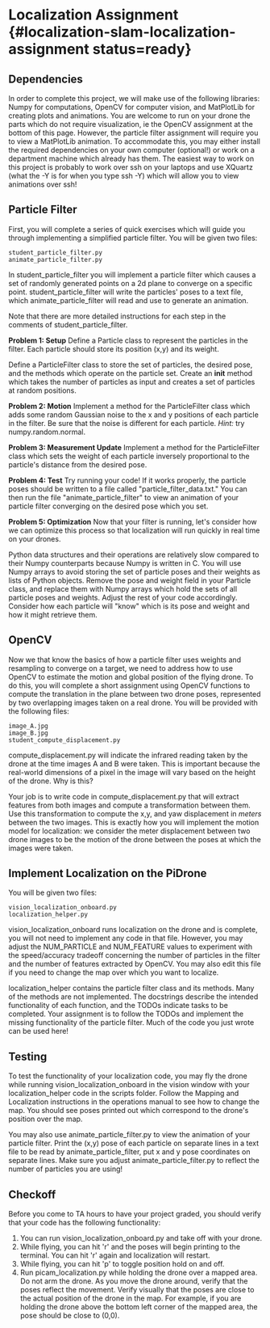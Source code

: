 # Localization Assignment {#localization-slam-localization-assignment status=ready}

## Dependencies
In order to complete this project, we will make use of the following libraries: Numpy
for computations,  OpenCV for computer vision, and MatPlotLib for creating
plots and animations. You are welcome to run on your drone the parts which do
not require visualization, ie the OpenCV assignment at the bottom of this page.
However, the particle filter assignment will require you to view a MatPlotLib
animation. To accommodate this, you may either install the required dependencies
on your own computer (optional!) or work on a department machine which already
has them. The easiest way to work on this project is probably to work over ssh on your
laptops and use XQuartz (what the -Y is for when you
type ssh -Y) which will allow you to view animations over ssh!

## Particle Filter
First, you will complete a series of quick exercises which will guide you through implementing a simplified particle filter. You will be given two files:

    student_particle_filter.py
    animate_particle_filter.py

In student_particle_filter you will implement a particle filter which causes a set of randomly generated points on a 2d plane to converge on a specific point. student_particle_filter will write the particles' poses to a text file, which animate_particle_filter will read and use to generate an animation.

Note that there are more detailed instructions for each step in the comments of
student_particle_filter.

**Problem 1: Setup**
Define a Particle class to represent the particles in the filter. Each particle should store its position (x,y) and its weight.

Define a ParticleFilter class to store the set of particles, the desired pose, and the methods which operate on the particle set.  Create an __init__ method which takes the number of particles as input and creates a set of particles at random positions.

**Problem 2: Motion**
Implement a method for the ParticleFilter class which adds some random Gaussian noise to the x and y positions of each particle in the filter. Be sure that the noise is different for each particle. *Hint:* try numpy.random.normal.

**Problem 3: Measurement Update**
Implement a method for the ParticleFilter class which sets the weight of each particle inversely proportional to the particle's distance from the desired pose.

**Problem 4: Test**
Try running your code! If it works properly, the particle poses should be written to a file
called "particle_filter_data.txt." You can then run the file "animate_particle_filter" to view
an animation of your particle filter converging on the desired pose which you set.

**Problem 5: Optimization**
Now that your filter is running, let's consider how we can optimize this process so that localization will run quickly in real time on your drones.

Python data structures and their operations are relatively slow compared to their Numpy counterparts because Numpy is written in C. You will use Numpy arrays to avoid storing the set of particle poses and their weights as lists of Python objects. Remove the pose and weight field in your Particle class, and replace them with Numpy arrays which hold the sets of all particle poses and weights. Adjust the rest of your code accordingly. Consider how each particle will "know" which is its pose and weight and how it might retrieve them.

## OpenCV

Now we that know the basics of how a particle filter uses weights and resampling to converge on a target, we need to address how to use OpenCV to estimate the motion and global position of the flying drone. To do this, you will complete a short assignment using OpenCV functions to compute the translation in the plane between two drone poses, represented by two overlapping images taken on a real drone. You will be provided with the following files:

    image_A.jpg
    image_B.jpg
    student_compute_displacement.py

compute_displacement.py will indicate the infrared reading taken by the drone at the time images A and B were taken. This is important because the real-world dimensions of a pixel in the image will vary based on the height of the drone. Why is this?

Your job is to write code in compute_displacement.py that will extract features from both images and compute a transformation between them. Use this transformation to compute the x,y, and yaw displacement in *meters* between the two images. This is exactly how you will implement the motion model for localization: we consider the meter displacement between two drone images to be the motion of the drone between the poses at which the images were taken.

## Implement Localization on the PiDrone
You will be given two files:

    vision_localization_onboard.py
    localization_helper.py

vision_localization_onboard runs localization on the drone and is complete, you will not need to implement any code in that file. However, you may adjust the NUM_PARTICLE and NUM_FEATURE values to experiment with the speed/accuracy tradeoff concerning the number of particles in the filter and the number of features extracted by OpenCV. You may also edit this file if you need to change the map over which you want to localize.

localization_helper contains the particle filter class and its methods. Many of the methods are not implemented. The docstrings describe the intended functionality of each function, and the TODOs indicate tasks to be completed. Your assignment is to follow the TODOs and implement the missing functionality of the particle filter. Much of the code you just wrote can be used here!

## Testing
To test the functionality of your localization code, you may fly the drone while running vision_localization_onboard in the vision window with your localization_helper code in the scripts folder. Follow the Mapping and Localization instructions in the operations manual to see how to change the map. You should see poses printed out which correspond to the drone's position over the map.

You may also use animate_particle_filter.py to view the animation of your particle filter. Print the (x,y) pose of each particle on separate lines in a text file to be read by animate_particle_filter, put x and y pose coordinates on separate lines. Make sure you adjust animate_particle_filter.py to reflect the number of particles you are using!

## Checkoff
Before you come to TA hours to have your project graded, you should verify that your code has the following functionality:

 1. You can run vision_localization_onboard.py and take off with your drone.
 2. While flying, you can hit 'r' and the poses will begin printing to the terminal. You can hit 'r' again and localization will restart.
 3. While flying, you can hit 'p' to toggle position hold on and off.
 4. Run picam_localization.py while holding the drone over a mapped area. Do not arm the drone. As you move the drone around, verify that the poses reflect the movement. Verify visually that the poses are close to the actual position of the drone in the map. For example, if you are holding the drone above the bottom left corner of the mapped area, the pose should be close to (0,0).
